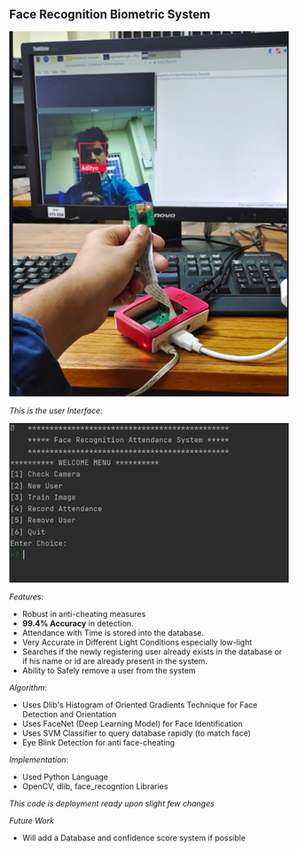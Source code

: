 ## **Face Recognition Biometric System**

![img.png](img.png)

_This is the user Interface_:

![Capture.PNG](UI.PNG)

_Features:_
* Robust in anti-cheating measures
* **99.4% Accuracy** in detection.
* Attendance with Time is stored into the database.
* Very Accurate in Different Light Conditions especially low-light
* Searches if the newly registering user already exists in the database or
if his name or id are already present in the system.
* Ability to Safely remove a user from the system

_Algorithm_:
* Uses Dlib's Histogram of Oriented Gradients Technique for Face Detection and Orientation
* Uses FaceNet (Deep Learning Model) for Face Identification
* Uses SVM Classifier to query database rapidly (to match face)
* Eye Blink Detection for anti face-cheating

_Implementation_:
* Used Python Language
* OpenCV, dlib, face_recogntion Libraries

_This code is deployment ready upon slight few changes_

*Future Work*

* Will add a Database and confidence score system if possible

